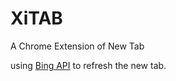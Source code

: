# XiTAB
A Chrome Extension of New Tab

using [Bing API](http://bing.ioliu.cn/) to refresh the new tab.
